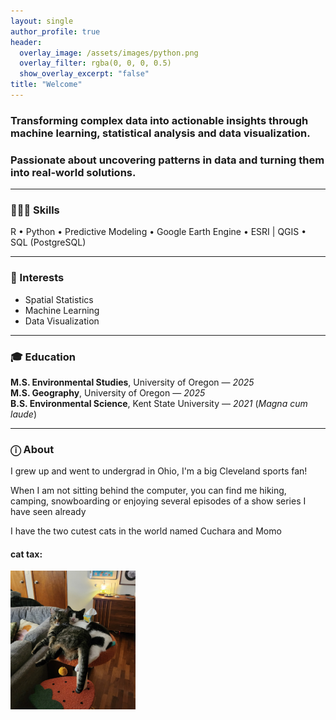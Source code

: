 ```yaml
---
layout: single
author_profile: true
header:
  overlay_image: /assets/images/python.png
  overlay_filter: rgba(0, 0, 0, 0.5)
  show_overlay_excerpt: "false"
title: "Welcome"
---
```

### Transforming complex data into actionable insights through machine learning, statistical analysis and data visualization.

### Passionate about uncovering patterns in data and turning them into real-world solutions.
---

### 👩🏻‍💻 Skills 
R • Python • Predictive Modeling • Google Earth Engine • ESRI | QGIS • SQL (PostgreSQL) 

---
### 🎯 Interests
- Spatial Statistics  
- Machine Learning  
- Data Visualization  

---
### 🎓 Education
**M.S. Environmental Studies**, University of Oregon — *2025*  
**M.S. Geography**, University of Oregon — *2025*  
**B.S. Environmental Science**, Kent State University — *2021* (*Magna cum laude*)

---
### ⓘ About
I grew up and went to undergrad in Ohio, I'm a big Cleveland sports fan!

When I am not sitting behind the computer, you can find me hiking, camping, snowboarding or enjoying several episodes of a show series I have seen already

I have the two cutest cats in the world named Cuchara and Momo

#### cat tax:
<img src="/assets/images/cuchara_momo.jpg" alt="drawing" width="200"/>
